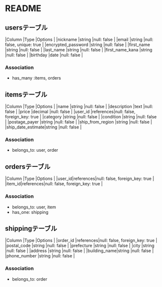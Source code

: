 # README

## usersテーブル

|Column             |Type   |Options                   |
|nickname           |string |null: false               |
|email              |string |null: false, unique: true |
|encrypted_password |string |null: false               |
|first_name         |string |null: false               |
|last_name          |string |null: false               |
|first_name_kana    |string |null: false               |
|birthday           |date   |null: false               |

### Association
- has_many :items, orders

## itemsテーブル

|Column            |Type      |Options                        |
|name              |string    |null: false                    |
|description       |text      |null: false                    |
|price             |decimal   |null: false                    |
|user_id           |references|null: false, foreign_key: true |
|category          |string    |null: false                    |
|condition         |string    |null: false                    |
|postage_payer     |string    |null: false                    |
|ship_from_region  |string    |null: false                    |
|ship_date_estimate|string    |null: false                    |

### Association
- belongs_to: user, order

## ordersテーブル

|Column |Type      |Options                        |
|user_id|references|null: false, foreign_key: true |
|item_id|references|null: false, foreign_key: true |

### Association
- belongs_to: user, item
- has_one: shipping

## shippingテーブル

|Column       |Type      |Options                        |
|order_id     |references|null: false, foreign_key: true |
|postal_code  |string    |null: false                    |
|prefecture   |string    |null: false                    |
|city         |string    |null: false                    |
|address      |string    |null: false                    |
|building_name|string    |null: false                    |
|phone_number |string    |null: false                    |

### Association
- belongs_to: order
